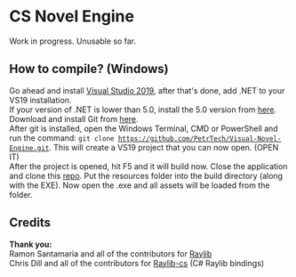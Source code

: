 # CS Novel Engine
Work in progress. Unusable so far.

## How to compile? (Windows)
Go ahead and install <a href="https://visualstudio.microsoft.com/cs/vs/older-downloads/">Visual Studio 2019</a>, after that's done, add .NET to your VS19 installation.</br>
If your version of .NET is lower than 5.0, install the 5.0 version from <a href="https://dotnet.microsoft.com/en-us/download/dotnet/5.0">here</a>.</br>
Download and install Git from <a href="https://git-scm.com/">here</a>.<br/>After git is installed, open the Windows Terminal, CMD or PowerShell and run the command: <code>git clone https://github.com/PetrTech/Visual-Novel-Engine.git</code>. This will create a VS19 project that you can now open. (OPEN IT)<br/>
After the project is opened, hit F5 and it will build now. Close the application and clone this <a href="https://github.com/PetrTech/Visual-Novel-Engine-Build-File-Structure/tree/main">repo</a>. Put the resources folder into the build directory (along with the EXE). Now open the .exe and all assets will be loaded from the folder.

## Credits
<b>Thank you:</b><br/>
Ramon Santamaria and all of the contributors for <a href="https://github.com/raysan5/raylib">Raylib</a><br/>
Chris Dill and all of the contributors for <a href="https://github.com/ChrisDill/Raylib-cs">Raylib-cs</a> (C# Raylib bindings)
